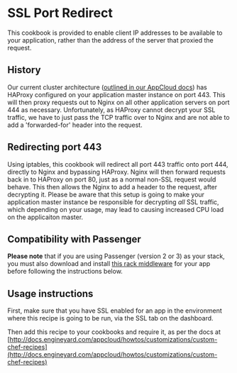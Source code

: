 # SSL Port Redirect 

This cookbook is provided to enable client IP addresses to be available to your application, rather than the address of the server that proxied the request.

## History

Our current cluster architecture ([outlined in our AppCloud docs](http://docs.engineyard.com/appcloud/guides/environments/home#cluster-architechture)) has HAProxy configured on your application master instance on port 443. This will then proxy requests out to Nginx on all other application servers on port 444 as necessary. Unfortunately, as HAProxy cannot decrypt your SSL traffic, we have to just pass the TCP traffic over to Nginx and are not able to add a 'forwarded-for' header into the request.

## Redirecting port 443

Using iptables, this cookbook will redirect all port 443 traffic onto port 444, directly to Nginx and bypassing HAProxy. Nginx will then forward requests back in to HAProxy on port 80, just as a normal non-SSL request would behave. This then allows the Nginx to add a header to the request, after decrypting it.
Please be aware that this setup is going to make your application master instance be responsible for decrypting *all* SSL traffic, which depending on your usage, may lead to causing increased CPU load on the applicaiton master.

## Compatibility with Passenger

**Please note** that if you are using Passenger (version 2 or 3) as your stack, you must also download and install [this rack middleware](https://github.com/tjl2/rack_forwarded_for_override) for your app before following the instructions below.

## Usage instructions

First, make sure that you have SSL enabled for an app in the environment where this recipe is going to be run, via the SSL tab on the dashboard.

Then add this recipe to your cookbooks and require it, as per the docs at [http://docs.engineyard.com/appcloud/howtos/customizations/custom-chef-recipes](http://docs.engineyard.com/appcloud/howtos/customizations/custom-chef-recipes)
